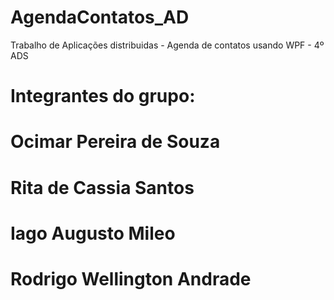 # AgendaContatos_AD
Trabalho de Aplicações distribuidas - Agenda de contatos usando WPF - 4º ADS
# Integrantes do grupo:

# Ocimar Pereira de Souza
# Rita de Cassia Santos
# Iago Augusto Mileo
# Rodrigo Wellington Andrade
